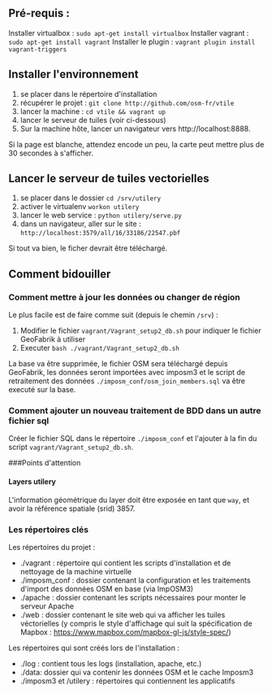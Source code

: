 ## Pré-requis :
Installer virtualbox : `sudo apt-get install virtualbox`
Installer vagrant : `sudo apt-get install vagrant`
Installer le plugin : `vagrant plugin install vagrant-triggers`

## Installer l'environnement
1. se placer dans le répertoire d'installation
2. récupérer le projet : `git clone http://github.com/osm-fr/vtile`
3. lancer la machine : `cd vtile && vagrant up`
4. lancer le serveur de tuiles (voir ci-dessous)
5. Sur la machine hôte, lancer un navigateur vers http://localhost:8888.

Si la page est blanche, attendez encode un peu, la carte peut mettre plus de 30 secondes à s'afficher.

## Lancer le serveur de tuiles vectorielles
1. se placer dans le dossier `cd /srv/utilery`
2. activer le virtualenv `workon utilery`
3. lancer le web service : `python utilery/serve.py`
4. dans un navigateur, aller sur le site : `http://localhost:3579/all/16/33186/22547.pbf`

Si tout va bien, le ficher devrait être téléchargé.

## Comment bidouiller
### Comment mettre à jour les données ou changer de région
Le plus facile est de faire comme suit (depuis le chemin `/srv`) :
1. Modifier le fichier `vagrant/Vagrant_setup2_db.sh` pour indiquer le fichier GeoFabrik à utiliser
2. Executer `bash ./vagrant/Vagrant_setup2_db.sh`

La base va être supprimée, le fichier OSM sera téléchargé depuis GeoFabrik,
les données seront importées avec imposm3 et le script de retraitement des données
`./imposm_conf/osm_join_members.sql` va être executé sur la base.

### Comment ajouter un nouveau traitement de BDD dans un autre fichier sql
Créer le fichier SQL dans le répertoire `./imposm_conf` et l'ajouter à la fin du script `vagrant/Vagrant_setup2_db.sh`.

###Points d'attention
#### Layers utilery
L'information géométrique du layer doit être exposée en tant que `way`, et avoir la référence spatiale (srid) 3857.

### Les répertoires clés
Les répertoires du projet :
* ./vagrant : répertoire qui contient les scripts d'installation et de nettoyage de la machine virtuelle
* ./imposm_conf : dossier contenant la configuration et les traitements d'import des données OSM en base (via ImpOSM3)
* ./apache : dossier contenant les scripts nécessaires pour monter le serveur Apache
* ./web : dossier contenant le site web qui va afficher les tuiles véctorielles (y compris le style d'affichage qui suit la spécification de Mapbox : https://www.mapbox.com/mapbox-gl-js/style-spec/)

Les répertoires qui sont créés lors de l'installation :
* ./log : contient tous les logs (installation, apache, etc.)
* ./data: dossier qui va contenir les données OSM et le cache Imposm3
* ./imposm3 et /utilery : répertoires qui contiennent les applicatifs

